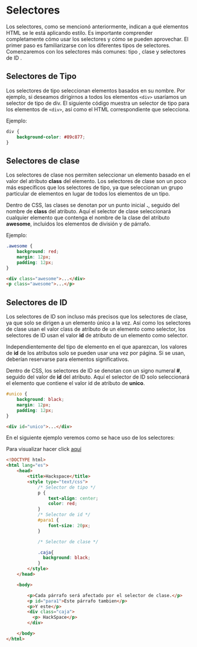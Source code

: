 # Selectores

Los selectores, como se mencionó anteriormente, indican a qué elementos HTML se le está aplicando estilo. Es importante comprender completamente cómo usar los selectores y cómo se pueden aprovechar. El primer paso es familiarizarse con los diferentes tipos de selectores. Comenzaremos con los selectores más comunes: tipo , clase y selectores de ID .

## Selectores de Tipo

Los selectores de tipo seleccionan elementos basados en su nombre. Por ejemplo, si deseamos dirigirnos a todos los elementos `<div>` usaríamos un selector de tipo de div. El siguiente código muestra un selector de tipo para los elementos de `<div>`, así como el HTML correspondiente que selecciona.

Ejemplo:

```css
div {
    background-color: #89c877;
}
```

## Selectores de clase

Los selectores de clase nos permiten seleccionar un elemento basado en el valor del atributo __class__ del elemento. Los selectores de clase son un poco más específicos que los selectores de tipo, ya que seleccionan un grupo particular de elementos en lugar de todos los elementos de un tipo.

Dentro de CSS, las clases se denotan por un punto inicial __.__, seguido del nombre de __class__ del atributo. Aquí el selector de clase seleccionará cualquier elemento que contenga el nombre de la clase del atributo __awesome__, incluidos los elementos de división y de párrafo.

Ejemplo:

```css
.awesome {
    background: red;
    margin: 12px;
    padding: 12px;
}
```

```html
<div class="awesome">...</div>
<p class="awesome">...</p>
```

## Selectores de ID

Los selectores de ID son incluso más precisos que los selectores de clase, ya que solo se dirigen a un elemento único a la vez. Así como los selectores de clase usan el valor class de atributo de un elemento como selector, los selectores de ID usan el valor __id__ de atributo de un elemento como selector.

Independientemente del tipo de elemento en el que aparezcan, los valores de __id__ de los atributos solo se pueden usar una vez por página. Si se usan, deberían reservarse para elementos significativos.

Dentro de CSS, los selectores de ID se denotan con un signo numeral __#__, seguido del valor de __id__ del atributo. Aquí el selector de ID solo seleccionará el elemento que contiene el valor id de atributo de __unico__.

```css
#unico {
    background: black;
    margin: 12px;
    padding: 12px;
}
```

```html
<div id="unico">...</div>
```

En el siguiente ejemplo veremos como se hace uso de los selectores:

Para visualizar hacer click [aquí](https://codepen.io/gersongams/pen/dJjqwo)

```html
<!DOCTYPE html>
<html lang="es">
    <head>
        <title>Hackspace</title>
        <style type="text/css">
            /* Selector de tipo */
            p {
                text-align: center;
                color: red;
            } 
            /* Selector de id */
            #para1 {
                font-size: 20px;
            }

            /* Selector de clase */

            .caja{
              background: black;
            }
        </style>
    </head>

    <body>

        <p>Cada párrafo será afectado por el selector de clase.</p>
        <p id="para1">Este párrafo tambien</p>
        <p>Y este</p>
        <div class="caja"> 
          <p> HackSpace</p>
        </div>

    </body>
</html>
```
